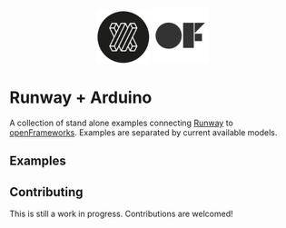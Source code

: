 <p align="center">
  <img src="resources/runway_icon.png" width="95">
  <img src="resources/of.png" width="100">
</p>

# Runway + Arduino

A collection of stand alone examples connecting [Runway](https://runwayml.com/) to [openFrameworks](http://openframeworks.cc/).
Examples are separated by current available models.

## Examples

## Contributing

This is still a work in progress. Contributions are welcomed!

